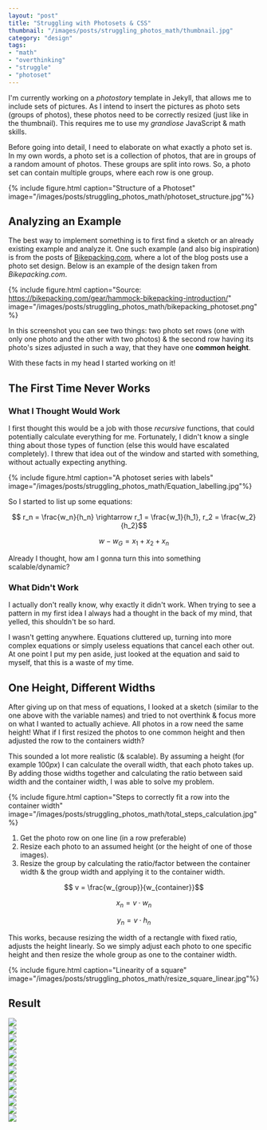 ```yaml
---
layout: "post"
title: "Struggling with Photosets & CSS"
thumbnail: "/images/posts/struggling_photos_math/thumbnail.jpg"
category: "design"
tags:
- "math"
- "overthinking"
- "struggle"
- "photoset"
---
```


I'm currently working on a *photostory* template in Jekyll, that allows me to include sets of pictures. As I intend to insert the pictures as photo sets (groups of photos), these photos need to be correctly resized (just like in the thumbnail). This requires me to use my *grandiose* JavaScript & math skills.

<!--more-->

Before going into detail, I need to elaborate on what exactly a photo set is. In my own words, a <span class="green">photo set</span> is a collection of <span class="blue">photos</span>, that are in <span class="red">groups</span> of a random amount of photos. These groups are split into <span class="red">rows</span>. So, a photo set can contain multiple groups, where each row is one group.

{% include figure.html caption="Structure of a Photoset" image="/images/posts/struggling_photos_math/photoset_structure.jpg"%}


## Analyzing an Example

The best way to implement something is to first find a sketch or an already existing example and analyze it. One such example (and also big inspiration) is from the posts of [Bikepacking.com](https://bikepacking.com/), where a lot of the blog posts use a photo set design. Below is an example of the design taken from *Bikepacking.com*.

{% include figure.html caption="Source: https://bikepacking.com/gear/hammock-bikepacking-introduction/" image="/images/posts/struggling_photos_math/bikepacking_photoset.png"%}

In this screenshot you can see two things: two photo set rows (one with only one photo and the other with two photos) & the second row having its photo's sizes adjusted in such a way, that they have one **common height**.

With these facts in my head I started working on it!

## The First Time Never Works

### What I Thought Would Work

I first thought this would be a job with those *recursive* functions, that could potentially calculate everything for me. Fortunately, I didn't know a single thing about those types of function (else this would have escalated completely). I threw that idea out of the window and started with something, without actually expecting anything.

{% include figure.html caption="A photoset series with labels" image="/images/posts/struggling_photos_math/Equation_labelling.jpg"%}

So I started to list up some equations:

$$ r_n = \frac{w_n}{h_n} \rightarrow r_1 = \frac{w_1}{h_1}, r_2 = \frac{w_2}{h_2}$$

$$ w - w_{G} = x_1 + x_2 + x_n$$

Already I thought, how am I gonna turn this into something scalable/dynamic?

### What Didn't Work

I actually don't really know, why exactly it didn't work. When trying to see a pattern in my first idea I always had a thought in the back of my mind, that yelled, this shouldn't be so hard.

I wasn't getting anywhere. Equations cluttered up, turning into more complex equations or simply useless equations that cancel each other out. At one point I put my pen aside, just looked at the equation and said to myself, that this is a waste of my time.


## One Height, Different Widths

After giving up on that mess of equations, I looked at a sketch (similar to the one above with the variable names) and tried to not overthink & focus more on what I wanted to actually achieve. All photos in a row need the same height! What if I first resized the photos to one common height and then adjusted the row to the containers width?

This sounded a lot more realistic (& scalable). By assuming a height (for example $100px$) I can calculate the overall width, that each photo takes up. By adding those widths together and calculating the ratio between said width and the container width, I was able to solve my problem.

{% include figure.html caption="Steps to correctly fit a row into the container width" image="/images/posts/struggling_photos_math/total_steps_calculation.jpg"%}

1. Get the photo row on one line (in a row preferable)
2. Resize each photo to an assumed height (or the height of one of those images).
3. Resize the group by calculating the ratio/factor between the container width & the group width and applying it to the container width.

$$ v = \frac{w_{group}}{w_{container}}$$

$$ x_{n} = v \cdot w_{n}$$

$$ y_{n} = v \cdot h_{n}$$

This works, because resizing the width of a rectangle with fixed ratio, adjusts the height linearly. So we simply adjust each photo to one specific height and then resize the whole group as one to the container width.

{% include figure.html caption="Linearity of a square" image="/images/posts/struggling_photos_math/resize_square_linear.jpg"%}

## Result

<section class="photoset">
  <div class="photoset-row">
    <div class="photoset-item">
      <img src="https://live.staticflickr.com/65535/49821498171_0912afaa82_b.jpg">
    </div>
    <div class="photoset-item">
      <img src="https://live.staticflickr.com/65535/48731428377_433d03ef9b_b.jpg">
    </div>
    <div class="photoset-item">
      <img src="https://live.staticflickr.com/65535/49821812942_9f1f74db83_b.jpg">
    </div>
  </div>
  <div class="photoset-row">
    <div class="photoset-item">
      <img src="https://live.staticflickr.com/65535/48730919858_46a88e497f_b.jpg">
    </div>
    <div class="photoset-item">
      <img src="https://live.staticflickr.com/65535/49820960158_3989d497e8_b.jpg">
    </div>
  </div>
  <div class="photoset-row">
    <div class="photoset-item">
      <img src="https://live.staticflickr.com/65535/49821498171_0912afaa82_b.jpg">
    </div>
    <div class="photoset-item">
      <img src="https://live.staticflickr.com/65535/48731428377_433d03ef9b_b.jpg">
    </div>
    <div class="photoset-item">
      <img src="https://live.staticflickr.com/65535/49821812942_9f1f74db83_b.jpg">
    </div>
  </div>
  <div class="photoset-row">
    <div class="photoset-item">
      <img src="https://live.staticflickr.com/65535/49821498171_0912afaa82_b.jpg">
    </div>
    <div class="photoset-item">
      <img src="https://live.staticflickr.com/65535/48731428377_433d03ef9b_b.jpg">
    </div>
    <div class="photoset-item">
      <img src="https://live.staticflickr.com/65535/49821812942_9f1f74db83_b.jpg">
    </div>
    <div class="photoset-item">
      <img src="https://live.staticflickr.com/65535/48730919858_46a88e497f_b.jpg">
    </div>
    <div class="photoset-item">
      <img src="https://live.staticflickr.com/65535/49820960158_3989d497e8_b.jpg">
    </div>
  </div>
</section>